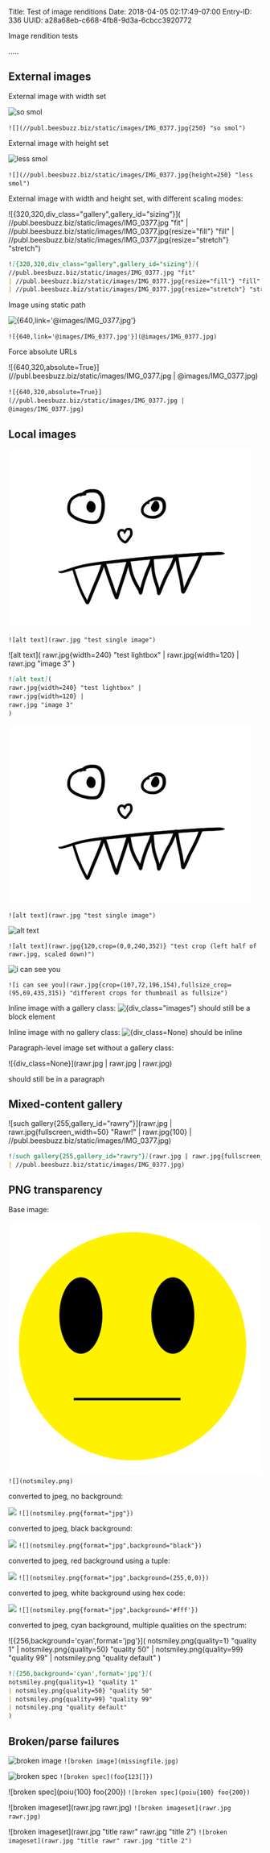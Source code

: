 Title: Test of image renditions
Date: 2018-04-05 02:17:49-07:00
Entry-ID: 336
UUID: a28a68eb-c668-4fb8-9d3a-6cbcc3920772

Image rendition tests

.....

## External images

External image with width set

![](//publ.beesbuzz.biz/static/images/IMG_0377.jpg{250} "so smol")

`![](//publ.beesbuzz.biz/static/images/IMG_0377.jpg{250} "so smol")`

External image with height set

![](//publ.beesbuzz.biz/static/images/IMG_0377.jpg{height=250} "less smol")

`![](//publ.beesbuzz.biz/static/images/IMG_0377.jpg{height=250} "less smol")`

External image with width and height set, with different scaling modes:

![{320,320,div_class="gallery",gallery_id="sizing"}](
//publ.beesbuzz.biz/static/images/IMG_0377.jpg "fit"
| //publ.beesbuzz.biz/static/images/IMG_0377.jpg{resize="fill"} "fill"
| //publ.beesbuzz.biz/static/images/IMG_0377.jpg{resize="stretch"} "stretch")

```markdown
![{320,320,div_class="gallery",gallery_id="sizing"}](
//publ.beesbuzz.biz/static/images/IMG_0377.jpg "fit"
| //publ.beesbuzz.biz/static/images/IMG_0377.jpg{resize="fill"} "fill"
| //publ.beesbuzz.biz/static/images/IMG_0377.jpg{resize="stretch"} "stretch")
```

Image using static path

![{640,link='@images/IMG_0377.jpg'}](@images/IMG_0377.jpg)

`![{640,link='@images/IMG_0377.jpg'}](@images/IMG_0377.jpg)`


Force absolute URLs

![{640,320,absolute=True}](//publ.beesbuzz.biz/static/images/IMG_0377.jpg | @images/IMG_0377.jpg)

`![{640,320,absolute=True}](//publ.beesbuzz.biz/static/images/IMG_0377.jpg | @images/IMG_0377.jpg)`


## Local images

![alt text](rawr.jpg "test single image")

`![alt text](rawr.jpg "test single image")`

![alt text](
rawr.jpg{width=240} "test lightbox" |
rawr.jpg{width=120} |
rawr.jpg "image 3"
)

```markdown
![alt text](
rawr.jpg{width=240} "test lightbox" |
rawr.jpg{width=120} |
rawr.jpg "image 3"
)
```

![alt text](rawr.jpg "test single image")

`![alt text](rawr.jpg "test single image")`

![alt text](rawr.jpg{120,crop=(0,0,240,352)} "test crop (left half of rawr.jpg, scaled down)")

```
![alt text](rawr.jpg{120,crop=(0,0,240,352)} "test crop (left half of rawr.jpg, scaled down)")
```

![i can see you](rawr.jpg{gallery_id='rawr',crop=(107,72,196,154),fullsize_crop=(95,69,435,315)} "different crops for thumbnail as fullsize")

```
![i can see you](rawr.jpg{crop=(107,72,196,154),fullsize_crop=(95,69,435,315)} "different crops for thumbnail as fullsize")
```

Inline image with a gallery class: ![{div_class="images"}](rawr.jpg{32,32}) should still be a block element

Inline image with no gallery class: ![{div_class=None}](rawr.jpg{32,32}) should be inline

Paragraph-level image set without a gallery class:

![{div_class=None}](rawr.jpg
| rawr.jpg
| rawr.jpg)

should still be in a paragraph

## Mixed-content gallery

![such gallery{255,gallery_id="rawry"}](rawr.jpg
| rawr.jpg{fullscreen_width=50} "Rawr!"
| rawr.jpg{100}
| //publ.beesbuzz.biz/static/images/IMG_0377.jpg)

```markdown
![such gallery{255,gallery_id="rawry"}](rawr.jpg | rawr.jpg{fullscreen_width=50} "Rawr!" | rawr.jpg{100}
| //publ.beesbuzz.biz/static/images/IMG_0377.jpg)
```

## PNG transparency

Base image:

![](notsmiley.png) `![](notsmiley.png)`

converted to jpeg, no background:

![](notsmiley.png{format="jpg"}) `![](notsmiley.png{format="jpg"})`

converted to jpeg, black background:

![](notsmiley.png{format="jpg",background="black"}) `![](notsmiley.png{format="jpg",background="black"})`


converted to jpeg, red background using a tuple:

![](notsmiley.png{format="jpg",background=(255,0,0)}) `![](notsmiley.png{format="jpg",background=(255,0,0)})`

converted to jpeg, white background using hex code:

![](notsmiley.png{format="jpg",background='#fff'}) `![](notsmiley.png{format="jpg",background='#fff'})`


converted to jpeg, cyan background, multiple qualities on the spectrum:

![{256,background='cyan',format='jpg'}](
notsmiley.png{quality=1} "quality 1"
| notsmiley.png{quality=50} "quality 50"
| notsmiley.png{quality=99} "quality 99"
| notsmiley.png "quality default"
)

```markdown
![{256,background='cyan',format='jpg'}](
notsmiley.png{quality=1} "quality 1"
| notsmiley.png{quality=50} "quality 50"
| notsmiley.png{quality=99} "quality 99"
| notsmiley.png "quality default"
)
```

## Broken/parse failures

![broken image](missingfile.jpg)
`![broken image](missingfile.jpg)`


![broken spec](foo{123[]})
`![broken spec](foo{123[]})`

![broken spec](poiu{100} foo{200})
`![broken spec](poiu{100} foo{200})`

![broken imageset](rawr.jpg rawr.jpg)
`![broken imageset](rawr.jpg rawr.jpg)`

![broken imageset](rawr.jpg "title rawr" rawr.jpg "title 2")
`![broken imageset](rawr.jpg "title rawr" rawr.jpg "title 2")`
